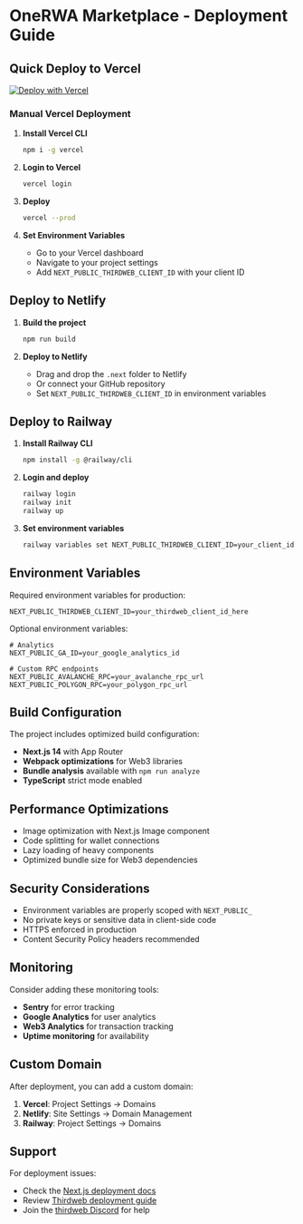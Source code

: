 # OneRWA Marketplace - Deployment Guide

## Quick Deploy to Vercel

[![Deploy with Vercel](https://vercel.com/button)](https://vercel.com/new/clone?repository-url=https://github.com/your-username/oneRwa-Marketplace)

### Manual Vercel Deployment

1. **Install Vercel CLI**
   ```bash
   npm i -g vercel
   ```

2. **Login to Vercel**
   ```bash
   vercel login
   ```

3. **Deploy**
   ```bash
   vercel --prod
   ```

4. **Set Environment Variables**
   - Go to your Vercel dashboard
   - Navigate to your project settings
   - Add `NEXT_PUBLIC_THIRDWEB_CLIENT_ID` with your client ID

## Deploy to Netlify

1. **Build the project**
   ```bash
   npm run build
   ```

2. **Deploy to Netlify**
   - Drag and drop the `.next` folder to Netlify
   - Or connect your GitHub repository
   - Set `NEXT_PUBLIC_THIRDWEB_CLIENT_ID` in environment variables

## Deploy to Railway

1. **Install Railway CLI**
   ```bash
   npm install -g @railway/cli
   ```

2. **Login and deploy**
   ```bash
   railway login
   railway init
   railway up
   ```

3. **Set environment variables**
   ```bash
   railway variables set NEXT_PUBLIC_THIRDWEB_CLIENT_ID=your_client_id
   ```

## Environment Variables

Required environment variables for production:

```env
NEXT_PUBLIC_THIRDWEB_CLIENT_ID=your_thirdweb_client_id_here
```

Optional environment variables:

```env
# Analytics
NEXT_PUBLIC_GA_ID=your_google_analytics_id

# Custom RPC endpoints
NEXT_PUBLIC_AVALANCHE_RPC=your_avalanche_rpc_url
NEXT_PUBLIC_POLYGON_RPC=your_polygon_rpc_url
```

## Build Configuration

The project includes optimized build configuration:

- **Next.js 14** with App Router
- **Webpack optimizations** for Web3 libraries
- **Bundle analysis** available with `npm run analyze`
- **TypeScript** strict mode enabled

## Performance Optimizations

- Image optimization with Next.js Image component
- Code splitting for wallet connections
- Lazy loading of heavy components
- Optimized bundle size for Web3 dependencies

## Security Considerations

- Environment variables are properly scoped with `NEXT_PUBLIC_`
- No private keys or sensitive data in client-side code
- HTTPS enforced in production
- Content Security Policy headers recommended

## Monitoring

Consider adding these monitoring tools:

- **Sentry** for error tracking
- **Google Analytics** for user analytics
- **Web3 Analytics** for transaction tracking
- **Uptime monitoring** for availability

## Custom Domain

After deployment, you can add a custom domain:

1. **Vercel**: Project Settings → Domains
2. **Netlify**: Site Settings → Domain Management
3. **Railway**: Project Settings → Domains

## Support

For deployment issues:
- Check the [Next.js deployment docs](https://nextjs.org/docs/deployment)
- Review [Thirdweb deployment guide](https://portal.thirdweb.com/deploy)
- Join the [thirdweb Discord](https://discord.gg/thirdweb) for help